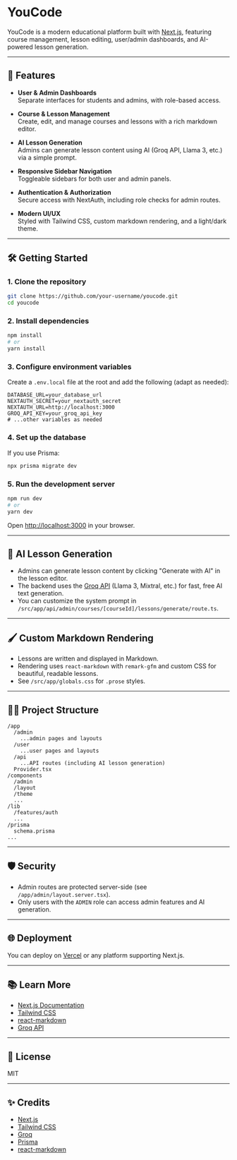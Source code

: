 # YouCode

YouCode is a modern educational platform built with [Next.js](https://nextjs.org), featuring course management, lesson editing, user/admin dashboards, and AI-powered lesson generation.

---

## 🚀 Features

- **User & Admin Dashboards**  
  Separate interfaces for students and admins, with role-based access.

- **Course & Lesson Management**  
  Create, edit, and manage courses and lessons with a rich markdown editor.

- **AI Lesson Generation**  
  Admins can generate lesson content using AI (Groq API, Llama 3, etc.) via a simple prompt.

- **Responsive Sidebar Navigation**  
  Toggleable sidebars for both user and admin panels.

- **Authentication & Authorization**  
  Secure access with NextAuth, including role checks for admin routes.

- **Modern UI/UX**  
  Styled with Tailwind CSS, custom markdown rendering, and a light/dark theme.

---

## 🛠️ Getting Started

### 1. Clone the repository

```bash
git clone https://github.com/your-username/youcode.git
cd youcode
```

### 2. Install dependencies

```bash
npm install
# or
yarn install
```

### 3. Configure environment variables

Create a `.env.local` file at the root and add the following (adapt as needed):

```env
DATABASE_URL=your_database_url
NEXTAUTH_SECRET=your_nextauth_secret
NEXTAUTH_URL=http://localhost:3000
GROQ_API_KEY=your_groq_api_key
# ...other variables as needed
```

### 4. Set up the database

If you use Prisma:

```bash
npx prisma migrate dev
```

### 5. Run the development server

```bash
npm run dev
# or
yarn dev
```

Open [http://localhost:3000](http://localhost:3000) in your browser.

---

## 🤖 AI Lesson Generation

- Admins can generate lesson content by clicking "Generate with AI" in the lesson editor.
- The backend uses the [Groq API](https://console.groq.com/) (Llama 3, Mixtral, etc.) for fast, free AI text generation.
- You can customize the system prompt in `/src/app/api/admin/courses/[courseId]/lessons/generate/route.ts`.

---

## 🖌️ Custom Markdown Rendering

- Lessons are written and displayed in Markdown.
- Rendering uses `react-markdown` with `remark-gfm` and custom CSS for beautiful, readable lessons.
- See `/src/app/globals.css` for `.prose` styles.

---

## 🧑‍💻 Project Structure

```
/app
  /admin
    ...admin pages and layouts
  /user
    ...user pages and layouts
  /api
    ...API routes (including AI lesson generation)
  Provider.tsx
/components
  /admin
  /layout
  /theme
  ...
/lib
  /features/auth
  ...
/prisma
  schema.prisma
...
```

---

## 🛡️ Security

- Admin routes are protected server-side (see `/app/admin/layout.server.tsx`).
- Only users with the `ADMIN` role can access admin features and AI generation.

---

## 🌐 Deployment

You can deploy on [Vercel](https://vercel.com/) or any platform supporting Next.js.

---

## 📚 Learn More

- [Next.js Documentation](https://nextjs.org/docs)
- [Tailwind CSS](https://tailwindcss.com/)
- [react-markdown](https://github.com/remarkjs/react-markdown)
- [Groq API](https://console.groq.com/)

---

## 📝 License

MIT

---

## ✨ Credits

- [Next.js](https://nextjs.org)
- [Tailwind CSS](https://tailwindcss.com)
- [Groq](https://groq.com/)
- [Prisma](https://www.prisma.io/)
- [react-markdown](https://github.com/remarkjs/react-markdown)